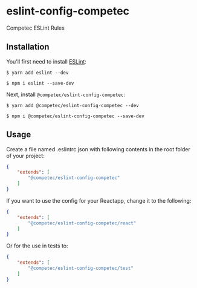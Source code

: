 # eslint-config-competec

Competec ESLint Rules

## Installation

You'll first need to install [ESLint](http://eslint.org):

```
$ yarn add eslint --dev
```


```
$ npm i eslint --save-dev
```

Next, install `@competec/eslint-config-competec`:

```
$ yarn add @competec/eslint-config-competec --dev
```


```
$ npm i @competec/eslint-config-competec --save-dev
```

## Usage

Create a file named .eslintrc.json with following contents in the root folder of your project:

```json
{
    "extends": [
        "@competec/eslint-config-competec"
    ]
}
```

If you want to use the config for your Reactapp, change it to the following:

```json
{
    "extends": [
        "@competec/eslint-config-competec/react"
    ]
}
```

Or for the use in tests to:

```json
{
    "extends": [
        "@competec/eslint-config-competec/test"
    ]
}
```
